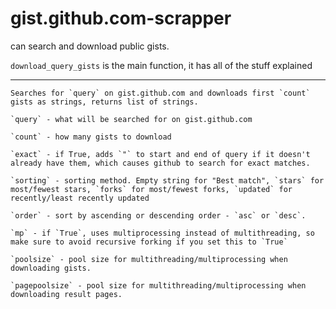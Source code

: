 # gist.github.com-scrapper
can search and download public gists.

`download_query_gists` is the main function, it has all of the stuff explained

_________

    Searches for `query` on gist.github.com and downloads first `count` gists as strings, returns list of strings.
    
    `query` - what will be searched for on gist.github.com
    
    `count` - how many gists to download
    
    `exact` - if True, adds `"` to start and end of query if it doesn't already have them, which causes github to search for exact matches.
    
    `sorting` - sorting method. Empty string for "Best match", `stars` for most/fewest stars, `forks` for most/fewest forks, `updated` for recently/least recently updated
    
    `order` - sort by ascending or descending order - `asc` or `desc`.
    
    `mp` - if `True`, uses multiprocessing instead of multithreading, so make sure to avoid recursive forking if you set this to `True`
    
    `poolsize` - pool size for multithreading/multiprocessing when downloading gists.
    
    `pagepoolsize` - pool size for multithreading/multiprocessing when downloading result pages.

